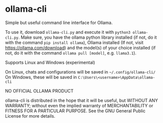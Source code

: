 # ollama-cli
Simple but useful command line interface for Ollama. 

To use it, download `ollama-cli.py` and execute it with `python3 ollama-cli.py`. Make sure, you have the ollama python library installed (if not, do it with the command `pip install ollama`), Ollama installed (If not, visit https://ollama.com/download) and the model(s) of your choice installed (if not, do it with the command `ollama pull [model]`, e.g. `llama3.1`).

Supports Linux and Windows (experimental)

On Linux, chats and configurations will be saved in `~/.config/ollama-cli/`
On Windows, these will be saved in `C:\Users\<username>\AppData\ollama-cli`

NO OFFICIAL OLLAMA PRODUCT

ollama-cli is distributed in the hope that it will be useful,
but WITHOUT ANY WARRANTY; without even the implied warranty of
MERCHANTABILITY or FITNESS FOR A PARTICULAR PURPOSE. See the
GNU General Public License for more details.
